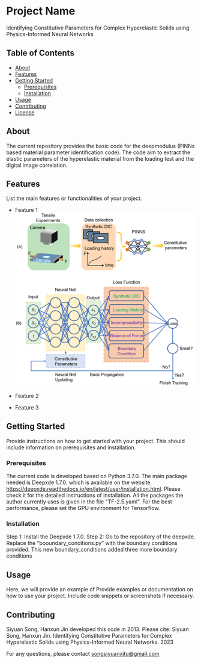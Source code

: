 # Project Name

Identifying Constitutive Parameters for Complex Hyperelastic Solids using Physics-Informed Neural Networks

## Table of Contents

- [About](#about)
- [Features](#features)
- [Getting Started](#getting-started)
  - [Prerequisites](#prerequisites)
  - [Installation](#installation)
- [Usage](#usage)
- [Contributing](#contributing)
- [License](#license)

## About

The current repository provides the basic code for the deepmodulus (PINNs based material parameter identification code). The code aim to extract the elastic parameters of the hyperelastic material from the loading test and the digital image correlation.

## Features

List the main features or functionalities of your project.

- Feature 1
  ![Diagram of the PINNs](Figure/Figure-1.png)
- Feature 2
  
- Feature 3
  

## Getting Started

Provide instructions on how to get started with your project. This should include information on prerequisites and installation.

### Prerequisites

The current code is developed based on Python 3.7.0. The main package needed is  Deepxde 1.7.0. which is available on the website https://deepxde.readthedocs.io/en/latest/user/installation.html. Please check it for the detailed instructions of installation. All the packages the author currently uses is given in the file "TF-2.5.yaml". For the best performance, please set the GPU environment for Tensorflow.

### Installation

Step 1:
Install the Deepxde 1.7.0.
Step 2:
Go to the repository of the deepxde. Replace the “booundary_conditions.py” with the boundary conditions provided. This new boundary_conditions added three more boundary conditions

## Usage

Here, we will provide an example of 
Provide examples or documentation on how to use your project. Include code snippets or screenshots if necessary.

## Contributing

Siyuan Song, Hanxun Jin developed this code in 2013.
Please cite:
Siyuan Song, Hanxun Jin. Identifying Constitutive Parameters for Complex Hyperelastic Solids using Physics-Informed Neural Networks. 2023

For any questions, please contact
songsiyuanxjtu@gmail.com


